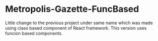 # Metropolis-Gazette-FuncBased
 Little change to the previous project under same name which was made using class based component of React framework. This version uses funcion based components.
